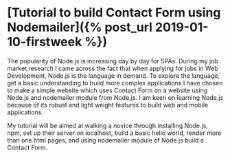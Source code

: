 # [Tutorial to build Contact Form using Nodemailer]({% post_url 2019-01-10-firstweek %})

The popularity of Node.js is increasing day by day for SPAs. During my job market research I came across the fact that when applying for jobs in Web Development, Node.js is the language in demand. To explore the language, get a basic understanding to build more complex applications I have chosen to make a simple website which uses Contact Form on a website using Node.js and nodemailer module from Node.js. I am keen on learning Node.js because of its robust and light weight features to build web and mobile applications. 

My tutorial will be aimed at walking a novice through installing Node.js, npm, set up their server on localhost, build a basic hello world, render more than one html pages, and using nodemailer module of Node.js build a Contact Form.
